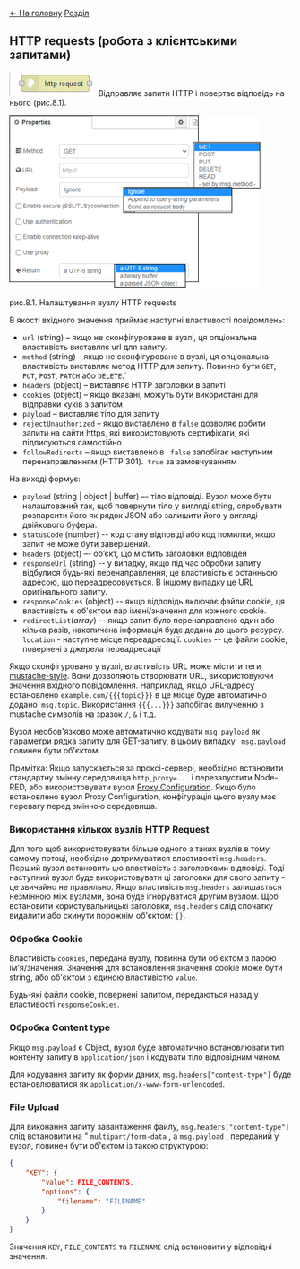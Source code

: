 [<- На головну](../)  [Розділ](README.md)

## HTTP requests (робота з клієнтськими запитами)

![img](media/http_request.png) Відправляє запити HTTP і повертає відповідь на нього (рис.8.1). 

![img](media/8_1.png)

рис.8.1. Налаштування вузлу HTTP requests

В якості вхідного значення приймає наступні властивості повідомлень:

- `url` (string) – якщо не  сконфігуроване в вузлі, ця опціональна властивість виставляє url для запиту.
- `method` (string) - якщо не     сконфігуроване в вузлі, ця опціональна властивість виставляє метод HTTP для запиту. Повинно бути `GET`, `PUT`, `POST`, `PATCH` або `DELETE`.`
- `headers` (object) – виставляє HTTP заголовки в запиті 
- `cookies` (object) – якщо вказані, можуть бути використані для відправки куків з запитом
- `payload` – виставляє тіло для запиту
- `rejectUnauthorized` – якщо     виставлено в `false` дозволяє робити запити на сайти https, які     використовують сертифікати, які підписуються самостійно 
- `followRedirects` – якщо виставлено в ` false` запобігає наступним перенаправленням (HTTP 301).` true` за замовчуванням

На виході формує:

- `payload` (string | object | buffer) –- тіло відповіді. Вузол може бути налаштований так, щоб повернути тіло у вигляді string, спробувати розпарсити його як рядок JSON або залишити його у вигляді     двійкового буфера. 
- `statusCode` (number) -- код стану відповіді або код помилки, якщо запит не може бути завершений.
- `headers` (object) –- об’єкт, що містить заголовки відповідей 
- `responseUrl` (string) -- у випадку, якщо під час обробки запиту відбулися будь-які перенаправлення, це властивість є останньою адресою, що переадресовується. В іншому випадку це URL оригінального запиту.
- `responseCookies` (object) -- якщо відповідь включає файли cookie, ця властивість є об'єктом пар     імені/значення для кожного cookie.
- `redirectList`(*array*) -- якщо запит було перенаправлено один або кілька разів, накопичена інформація буде додана до цього ресурсу. `location` - наступне місце переадресації. `cookies` -- це файли cookie, повернені з джерела переадресації

Якщо сконфігуровано у вузлі, властивість URL може містити теги [mustache-style](../base/mustach). Вони дозволяють створювати URL, використовуючи значення вхідного повідомлення. Наприклад, якщо URL-адресу встановлено `example.com/{{{topic}}}` в це місце буде автоматично додано` msg.topic`. Використання `{{{...}}}` запобігає вилученню з mustache символів на зразок `/`, `&`  і т.д.

Вузол необов'язково може автоматично кодувати `msg.payload` як параметри рядка запиту для GET-запиту, в цьому випадку ` msg.payload` повинен бути об'єктом.

Примітка: Якщо запускається за проксі-сервері, необхідно встановити стандартну змінну середовища `http_proxy=...` і перезапустити Node-RED, або використовувати вузол [Proxy Configuration](httpproxy.md).  Якщо було встановлено вузол Proxy Configuration, конфігурація цього вузлу має перевагу перед змінною середовища.

### Використання кількох вузлів HTTP Request

Для того щоб використовувати більше одного з таких вузлів в тому самому потоці, необхідно дотримуватися властивості `msg.headers`. Перший вузол встановить цю властивість з заголовками відповіді. Тоді наступний вузол буде використовувати ці заголовки для свого запиту - це звичайно не правильно. Якщо властивість `msg.headers` залишається незмінною між вузлами, вона буде ігноруватися другим вузлом. Щоб встановити користувальницькі заголовки, `msg.headers` слід спочатку видалити або скинути порожнім об'єктом: `{}`.

### Обробка Cookie 

Властивість `cookies`, передана вузлу, повинна бути об'єктом з парою ім'я/значення. Значення для встановлення значення cookie може бути string, або об'єктом з єдиною властивістю `value`.

Будь-які файли cookie, повернені запитом, передаються назад у властивості `responseCookies`.

### Обробка Content type

Якщо `msg.payload` є Object, вузол буде автоматично встановлювати тип контенту запиту в `application/json` і кодувати тіло відповідним чином.

Для кодування запиту як форми даних, `msg.headers["content-type"]` буде встановлюватися як `application/x-www-form-urlencoded`.

### File Upload   

Для виконання запиту завантаження файлу, `msg.headers["content-type"]` слід встановити на " `multipart/form-data` , а `msg.payload` , переданий у вузол, повинен бути об'єктом із такою структурою:

```json
{
    "KEY": {
        "value": FILE_CONTENTS,
        "options": {
            "filename": "FILENAME"
        }
    }
}
```

Значення `KEY`, `FILE_CONTENTS` та `FILENAME` слід встановити у відповідні значення.